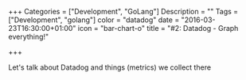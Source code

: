 +++
Categories = ["Development", "GoLang"]
Description = ""
Tags = ["Development", "golang"]
color = "datadog"
date = "2016-03-23T16:30:00+01:00"
icon = "bar-chart-o"
title = "#2: Datadog - Graph everything!"

+++

Let's talk about Datadog and things (metrics) we collect there
